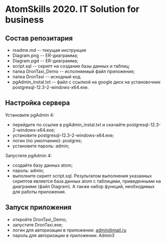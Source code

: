 # AtomSkills 2020. IT Solution for business

## Состав репозитария

* readme.md -- текущая инструкция
* Diagram.png -- ER-диаграмма;
* Diagram.pgd -- ER-диаграмма;
* script.sql -- скрипт на создание базы данных и таблиц;
* папка DronTaxi_Demo -- исполняемый файл приложения;
* папка DronTaxi -- исходный код.
* pgAdmin_instal.txt -- файл с ссылкой на google диск на установочник postgresql-12.3-2-windows-x64.exe.


## Настройка сервера

Установите pgAdmin 4:
- перейдите по ссылке в pgAdmin_instal.txt и скачайте postgresql-12.3-2-windows-x64.exe;
- установите postgresql-12.3-2-windows-x64.exe;
- логин (по умолчанию): postgres;
- установите пароль: admin;

Запустите pgAdmin 4: 
- создайте базу данных atom;
- пароль: admin;
- выполните скрипт script.sql. Результатом выполнения указанных скриптов является база данных atom с таблицами, приведенными на диаграмме (файл Diagram). А также набор функций, необходимых для работы приложения.

## Запуск приложения
- откройте DronTaxi_Demo;
- запустите DronTaxi.exe;
- логин для авторизации в приложении: admin@mail.ru
- пароль для авторизации в приложении: Admin3

